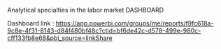 Analytical specialties in the labor market DASHBOARD

Dashboard link : https://app.powerbi.com/groups/me/reports/f9fc618a-9c8e-4f31-8143-d84f480bf48c?ctid=bf6de42c-d578-499e-980c-cff133fb8e68&pbi_source=linkShare
